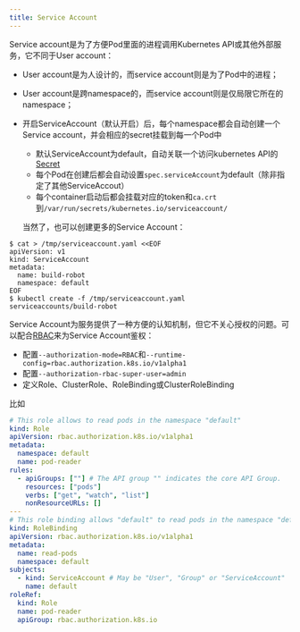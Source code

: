 ```yaml
---
title: Service Account
---
```


Service account是为了方便Pod里面的进程调用Kubernetes API或其他外部服务，它不同于User account：

- User account是为人设计的，而service account则是为了Pod中的进程；
- User account是跨namespace的，而service account则是仅局限它所在的namespace；
- 开启ServiceAccount（默认开启）后，每个namespace都会自动创建一个Service account，并会相应的secret挂载到每一个Pod中
  - 默认ServiceAccount为default，自动关联一个访问kubernetes API的[Secret](Secret.md)
  - 每个Pod在创建后都会自动设置`spec.serviceAccount`为default（除非指定了其他ServiceAccout）
  - 每个container启动后都会挂载对应的token和`ca.crt`到`/var/run/secrets/kubernetes.io/serviceaccount/`

  当然了，也可以创建更多的Service Account：
  
```
$ cat > /tmp/serviceaccount.yaml <<EOF
apiVersion: v1
kind: ServiceAccount
metadata:
  name: build-robot
  namespace: default
EOF
$ kubectl create -f /tmp/serviceaccount.yaml
serviceaccounts/build-robot
``` 

Service Account为服务提供了一种方便的认知机制，但它不关心授权的问题。可以配合[RBAC](https://kubernetes.io/docs/admin/authorization/#a-quick-note-on-service-accounts)来为Service Account鉴权：
- 配置`--authorization-mode=RBAC`和`--runtime-config=rbac.authorization.k8s.io/v1alpha1`
- 配置`--authorization-rbac-super-user=admin`
- 定义Role、ClusterRole、RoleBinding或ClusterRoleBinding

比如

```yaml
# This role allows to read pods in the namespace "default"
kind: Role
apiVersion: rbac.authorization.k8s.io/v1alpha1
metadata:
  namespace: default
  name: pod-reader
rules:
  - apiGroups: [""] # The API group "" indicates the core API Group.
    resources: ["pods"]
    verbs: ["get", "watch", "list"]
    nonResourceURLs: []
---
# This role binding allows "default" to read pods in the namespace "default"
kind: RoleBinding
apiVersion: rbac.authorization.k8s.io/v1alpha1
metadata:
  name: read-pods
  namespace: default
subjects:
  - kind: ServiceAccount # May be "User", "Group" or "ServiceAccount"
    name: default
roleRef:
  kind: Role
  name: pod-reader
  apiGroup: rbac.authorization.k8s.io
```




